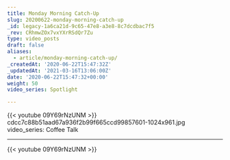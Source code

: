 ```yaml
---
title: Monday Morning Catch-Up
slug: 20200622-monday-morning-catch-up
_id: legacy-1a6ca21d-9c65-47e8-a3e8-8c7dcdbac7f5
_rev: CRhmwZOx7vxYXrRSdQr7Zu
type: video_posts
draft: false
aliases:
  - article/monday-morning-catch-up/
_createdAt: '2020-06-22T15:47:32Z'
_updatedAt: '2021-03-16T13:06:00Z'
date: '2020-06-22T15:47:32+00:00'
weight: 50
video_series: Spotlight

---
```

{{< youtube 09Y69rNzUNM >}}    cdcc7c88b51aad67a936f2b99f665ccd99857601-1024x961.jpg
video_series: Coffee Talk

---
{{< youtube 09Y69rNzUNM >}}